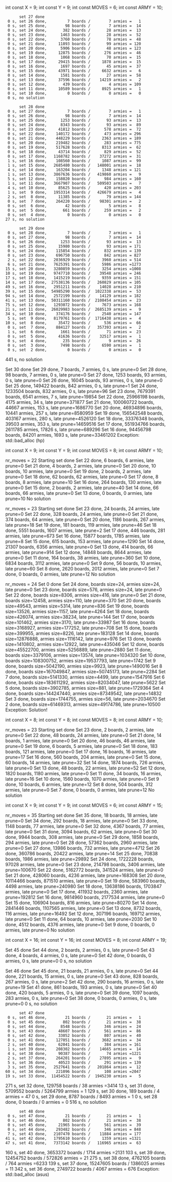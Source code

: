 int const X = 9;
int const Y = 9;
int const MOVES = 6;
int const ARMY = 10;

          set 27 done
     0 s, set 26 done,         7 boards /        7 armies =   1
     0 s, set 25 done,        98 boards /        7 armies =  14
     0 s, set 24 done,       382 boards /       28 armies =  13
     0 s, set 23 done,      1463 boards /       28 armies =  52
     0 s, set 22 done,      3760 boards /       78 armies =  48
     0 s, set 21 done,     11893 boards /       99 armies = 120
     0 s, set 20 done,      5906 boards /       48 armies = 123
     0 s, set 19 done,     12875 boards /      276 armies =  46
     0 s, set 18 done,      1068 boards /       70 armies =  15
     0 s, set 17 done,     29415 boards /     1878 armies =  15
     0 s, set 16 done,      1697 boards /       45 armies =  37
     0 s, set 15 done,     43971 boards /     6632 armies =   6
     0 s, set 14 done,      1581 boards /       27 armies =  58
     0 s, set 13 done,     37596 boards /    14219 armies =   2
     0 s, set 12 done,       439 boards /        4 armies = 109
     0 s, set 11 done,     10589 boards /     8925 armies =   1
     0 s, set 10 done,         0 boards /        0 armies =   0
     0 s, no solution

          set 28 done
     0 s, set 27 done,         7 boards /        7 armies =   1
     0 s, set 26 done,        98 boards /        7 armies =  14
     0 s, set 25 done,      1253 boards /       93 armies =  13
     0 s, set 24 done,      8343 boards /       93 armies =  89
     0 s, set 23 done,     41812 boards /      578 armies =  72
     0 s, set 22 done,    140172 boards /      473 armies = 296
     0 s, set 21 done,    448229 boards /     2363 armies = 189
     0 s, set 20 done,    219482 boards /      283 armies = 775
     0 s, set 19 done,    517628 boards /     8313 armies =  62
     0 s, set 18 done,     43714 boards /      829 armies =  52
     0 s, set 17 done,   1168782 boards /    37272 armies =  31
     1 s, set 16 done,    108560 boards /     1087 armies =  99
     1 s, set 15 done,   2685480 boards /   148001 armies =  18
     4 s, set 14 done,    163204 boards /     1348 armies = 121
     1 s, set 13 done,   3867636 boards /   419860 armies =   9
     5 s, set 12 done,    158020 boards /      984 armies = 160
     1 s, set 11 done,   3667907 boards /   509503 armies =   7
     4 s, set 10 done,     85625 boards /      420 armies = 203
     1 s, set  9 done,   1953314 boards /   426679 armies =   4
     2 s, set  8 done,     11385 boards /       79 armies = 144
     0 s, set  7 done,    264220 boards /    98301 armies =   2
     0 s, set  6 done,        42 boards /        5 armies =   8
     0 s, set  5 done,       661 boards /      259 armies =   2
     0 s, set  4 done,         0 boards /        0 armies =   0
    27 s, no solution

          set 29 done
     0 s, set 28 done,         7 boards /        7 armies =   1
     0 s, set 27 done,        98 boards /        7 armies =  14
     0 s, set 26 done,      1253 boards /       93 armies =  13
     0 s, set 25 done,     15980 boards /       93 armies = 171
     0 s, set 24 done,    115854 boards /      832 armies = 139
     0 s, set 23 done,    696750 boards /      842 armies = 827
     2 s, set 22 done,   2036929 boards /     3960 armies = 514
     6 s, set 21 done,   7625391 boards /     5986 armies =1273
    15 s, set 20 done,   3280859 boards /     3254 armies =1008
    10 s, set 19 done,   9747710 boards /    39548 armies = 246
    17 s, set 18 done,   1415219 boards /     9359 armies = 151
    14 s, set 17 done,  27538136 boards /   260829 armies = 105
    49 s, set 16 done,   2951211 boards /    14028 armies = 210
    39 s, set 15 done,  54985290 boards /  1022338 armies =  53
    94 s, set 14 done,   2572199 boards /    14129 armies = 182
    41 s, set 13 done,  50311160 boards /  2108454 armies =  23
    75 s, set 12 done,   1293072 boards /     7673 armies = 168
    21 s, set 11 done,  26029983 boards /  2685139 armies =   9
    34 s, set 10 done,    374176 boards /     2540 armies = 147
     5 s, set  9 done,   8179761 boards /  1716438 armies =   4
    10 s, set  8 done,     35472 boards /      536 armies =  66
     0 s, set  7 done,    884127 boards /   357393 armies =   2
     1 s, set  6 done,      1661 boards /       71 armies =  23
     0 s, set  5 done,     41636 boards /    32517 armies =   1
     0 s, set  4 done,       235 boards /        9 armies =  26
     0 s, set  3 done,      7498 boards /     6590 armies =   1
     0 s, set  2 done,         0 boards /        0 armies =   0
   441 s, no solution

Set 30 done
Set 29 done,         7 boards,        7 armies,     0 s, late prune=0
Set 28 done,        98 boards,        7 armies,     0 s, late prune=0
Set 27 done,      1253 boards,       93 armies,     0 s, late prune=0
Set 26 done,     16045 boards,       93 armies,     0 s, late prune=0
Set 25 done,    149422 boards,      842 armies,     0 s, late prune=1
Set 24 done,   1233504 boards,      832 armies,     0 s, late prune=96
Set 23 done,   7679391 boards,     6541 armies,     7 s, late prune=19854
Set 22 done,  25966198 boards,     4175 armies,    34 s, late prune=371877
Set 21 done, 100060722 boards,    44667 armies,   153 s, late prune=1686770
Set 20 done,  46934896 boards,    10441 armies,   257 s, late prune=8580959
Set 19 done, 156542548 boards,   403167 armies,   280 s, late prune=4526120
Set 18 done,  33376348 boards,    39503 armies,   353 s, late prune=14659516
Set 17 done, 551934766 boards,  2611785 armies, 17826 s, late prune=689296
Set 16 done,  94456798 boards,    84201 armies,  1693 s, late prune=33461202
Exception: std::bad_alloc (hp)


int const X = 9;
int const Y = 9;
int const MOVES = 8;
int const ARMY = 10;

nr_moves = 22
Starting set done
Set 22 done, 6 boards, 6 armies, late prune=0
Set 21 done, 4 boards, 2 armies, late prune=0
Set 20 done, 10 boards, 10 armies, late prune=0
Set 19 done, 2 boards, 2 armies, late prune=0
Set 18 done, 62 boards, 62 armies, late prune=0
Set 17 done, 8 boards, 8 armies, late prune=10
Set 16 done, 264 boards, 130 armies, late prune=0
Set 15 done, 2 boards, 2 armies, late prune=40
Set 14 done, 66 boards, 66 armies, late prune=0
Set 13 done, 0 boards, 0 armies, late prune=10
No solution

nr_moves = 23
Starting set done
Set 23 done, 24 boards, 24 armies, late prune=0
Set 22 done, 328 boards, 24 armies, late prune=0
Set 21 done, 374 boards, 64 armies, late prune=0
Set 20 done, 1186 boards, 267 armies, late prune=18
Set 19 done, 181 boards, 119 armies, late prune=46
Set 18 done, 5551 boards, 1607 armies, late prune=2
Set 17 done, 446 boards, 281 armies, late prune=673
Set 16 done, 15877 boards, 1785 armies, late prune=8
Set 15 done, 615 boards, 153 armies, late prune=1290
Set 14 done, 21307 boards, 6356 armies, late prune=0
Set 13 done, 414 boards, 66 armies, late prune=914
Set 12 done, 14848 boards, 8644 armies, late prune=0
Set 11 done, 164 boards, 38 armies, late prune=360
Set 10 done, 6834 boards, 3112 armies, late prune=0
Set 9 done, 56 boards, 10 armies, late prune=60
Set 8 done, 2620 boards, 2012 armies, late prune=0
Set 7 done, 0 boards, 0 armies, late prune=12
No solution

nr_moves = 24
Set 0 done
Set 24 done, boards size=24, armies size=24, late prune=0
Set 23 done, boards size=576, armies size=24, late prune=0
Set 22 done, boards size=8306, armies size=416, late prune=0
Set 21 done, boards size=12458, armies size=110, late prune=370
Set 20 done, boards size=49543, armies size=5314, late prune=836
Set 19 done, boards size=13526, armies size=1157, late prune=4264
Set 18 done, boards size=426074, armies size=38234, late prune=144
Set 17 done, boards size=101462, armies size=3170, late prune=33987
Set 16 done, boards size=3168927, armies size=177252, late prune=708
Set 15 done, boards size=399955, armies size=8226, late prune=183128
Set 14 done, boards size=12876888, armies size=1116142, late prune=976
Set 13 done, boards size=1410802, armies size=12922, late prune=435046
Set 12 done, boards size=45522700, armies size=5256889, late prune=2880
Set 11 done, boards size=3379106, armies size=13574, late prune=1034320
Set 10 done, boards size=108300752, armies size=19537793, late prune=1742
Set 9 done, boards size=5042190, armies size=9923, late prune=1490016
Set 8 done, boards size=167049847, armies size=50745173, late prune=2284
Set 7 done, boards size=5141330, armies size=4499, late prune=1547916
Set 6 done, boards size=183611292, armies size=82034047, late prune=5622
Set 5 done, boards size=3902785, armies size=881, late prune=1729364
Set 4 done, boards size=144247440, armies size=87349542, late prune=14832
Set 3 done, boards size=1744755, armies size=56, late prune=2034670
Set 2 done, boards size=61469313, armies size=49174786, late prune=10500
Exception: Solution!

int const X = 8;
int const Y = 8;
int const MOVES = 8;
int const ARMY = 10;

nr_moves = 23
Starting set done
Set 23 done, 2 boards, 2 armies, late prune=0
Set 22 done, 48 boards, 24 armies, late prune=0
Set 21 done, 14 boards, 1 armies, late prune=0
Set 20 done, 46 boards, 46 armies, late prune=0
Set 19 done, 6 boards, 5 armies, late prune=0
Set 18 done, 183 boards, 121 armies, late prune=0
Set 17 done, 16 boards, 16 armies, late prune=17
Set 16 done, 560 boards, 204 armies, late prune=0
Set 15 done, 60 boards, 14 armies, late prune=32
Set 14 done, 1874 boards, 726 armies, late prune=0
Set 13 done, 48 boards, 22 armies, late prune=52
Set 12 done, 1820 boards, 1180 armies, late prune=0
Set 11 done, 34 boards, 16 armies, late prune=16
Set 10 done, 1560 boards, 1070 armies, late prune=0
Set 9 done, 10 boards, 6 armies, late prune=12
Set 8 done, 504 boards, 312 armies, late prune=0
Set 7 done, 0 boards, 0 armies, late prune=12
No solution

int const X = 9;
int const Y = 9;
int const MOVES = 6;
int const ARMY = 15;

nr_moves = 35
Starting set done
Set 35 done, 18 boards, 18 armies, late prune=0
Set 34 done, 292 boards, 18 armies, late prune=0
Set 33 done, 1148 boards, 77 armies, late prune=0
Set 32 done, 4367 boards, 77 armies, late prune=0
Set 31 done, 3094 boards, 62 armies, late prune=0
Set 30 done, 9944 boards, 308 armies, late prune=0
Set 29 done, 1858 boards, 294 armies, late prune=0
Set 28 done, 57362 boards, 2960 armies, late prune=0
Set 27 done, 13986 boards, 732 armies, late prune=4712
Set 26 done, 360786 boards, 20422 armies, late prune=14
Set 25 done, 70838 boards, 1986 armies, late prune=29892
Set 24 done, 1722228 boards, 97028 armies, late prune=0
Set 23 done, 214798 boards, 3406 armies, late prune=100670
Set 22 done, 5162772 boards, 341524 armies, late prune=0
Set 21 done, 428060 boards, 4236 armies, late prune=168308
Set 20 done, 10114466 boards, 871510 armies, late prune=0
Set 19 done, 583960 boards, 4498 armies, late prune=240980
Set 18 done, 13638186 boards, 1703847 armies, late prune=0
Set 17 done, 411932 boards, 2360 armies, late prune=192812
Set 16 done, 9814960 boards, 2177534 armies, late prune=0
Set 15 done, 106904 boards, 816 armies, late prune=80270
Set 14 done, 2841446 boards, 1107565 armies, late prune=0
Set 13 done, 8732 boards, 116 armies, late prune=16492
Set 12 done, 307196 boards, 169712 armies, late prune=0
Set 11 done, 64 boards, 10 armies, late prune=2030
Set 10 done, 4512 boards, 4376 armies, late prune=0
Set 9 done, 0 boards, 0 armies, late prune=0
No solution

int const X = 16;
int const Y = 16;
int const MOVES = 8;
int const ARMY = 19;

Set 45 done
Set 44 done,         2 boards,        2 armies,     0 s, late prune=0
Set 43 done,         4 boards,        4 armies,     0 s, late prune=0
Set 42 done,         0 boards,        0 armies,     0 s, late prune=0
     0 s, no solution

Set 46 done
Set 45 done,        21 boards,       21 armies,     0 s, late prune=0
Set 44 done,       221 boards,       15 armies,     0 s, late prune=0
Set 43 done,       828 boards,      267 armies,     0 s, late prune=2
Set 42 done,       290 boards,       16 armies,     0 s, late prune=19
Set 41 done,       861 boards,      193 armies,     0 s, late prune=0
Set 40 done,       420 boards,        5 armies,     0 s, late prune=0
Set 39 done,      1097 boards,      283 armies,     0 s, late prune=0
Set 38 done,         0 boards,        0 armies,     0 s, late prune=0
     0 s, no solution

          set 47 done
     0 s, set 46 done,        21 boards /       21 armies =   1
     0 s, set 45 done,       802 boards /       21 armies =  38
     0 s, set 44 done,      8548 boards /      346 armies =  24
     0 s, set 43 done,     48607 boards /      561 armies =  86
     0 s, set 42 done,     33052 boards /      807 armies =  40
     0 s, set 41 done,    127051 boards /     3682 armies =  34
     2 s, set 40 done,     62041 boards /      384 armies = 161
     1 s, set 39 done,    208302 boards /    14665 armies =  14
     4 s, set 38 done,     90387 boards /       74 armies =1221
     2 s, set 37 done,    264201 boards /    27895 armies =   9
     5 s, set 36 done,     40523 boards /      291 armies = 139
     3 s, set 35 done,   2527641 boards /   201864 armies =  12
    60 s, set 34 done,    221096 boards /      108 armies =2047
    19 s, set 33 done,  11454522 boards /  1945230 armies =   5
   271 s, set 32 done,    129758 boards /       38 armies =3414
    13 s, set 31 done,   5709552 boards /  5264799 armies =   1
   129 s, set 30 done,       189 boards /        4 armies =  47
     0 s, set 29 done,      8787 boards /     8493 armies =   1
     0 s, set 28 done,         0 boards /        0 armies =   0
   516 s, no solution

          set 48 done
     0 s, set 47 done,        21 boards /       21 armies =   1
     0 s, set 46 done,       802 boards /       21 armies =  38
     0 s, set 45 done,     21965 boards /      561 armies =  39
     0 s, set 44 done,    293482 boards /      346 armies = 848
     7 s, set 43 done,   2107470 boards /    11884 armies = 177
    41 s, set 42 done,   1795610 boards /     1359 armies =1321
    47 s, set 41 done,   7373142 boards /   116965 armies =  63
   160 s, set 40 done,   3653372 boards /     1714 armies =2131
   103 s, set 39 done,  12454752 boards /   572826 armies =  21
   275 s, set 38 done,   4762105 boards /      764 armies =6233
   139 s, set 37 done,  15247605 boards /  1386025 armies =  11
   342 s, set 36 done,   2749722 boards /     4067 armies = 676
Exception: std::bad_alloc (asus)

